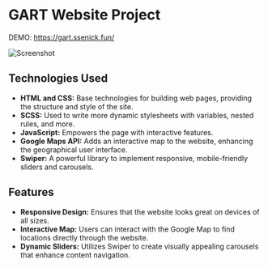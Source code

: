 # GART Website Project

DEMO: https://gart.ssenick.fun/


![Screenshot](https://github.com/ssenick/GART/blob/master/Desktop.png)

## Technologies Used

- **HTML and CSS:** Base technologies for building web pages, providing the structure and style of the site.
- **SCSS:** Used to write more dynamic stylesheets with variables, nested rules, and more.
- **JavaScript:** Empowers the page with interactive features.
- **Google Maps API:** Adds an interactive map to the website, enhancing the geographical user interface.
- **Swiper:** A powerful library to implement responsive, mobile-friendly sliders and carousels.

## Features

- **Responsive Design:** Ensures that the website looks great on devices of all sizes.
- **Interactive Map:** Users can interact with the Google Map to find locations directly through the website.
- **Dynamic Sliders:** Utilizes Swiper to create visually appealing carousels that enhance content navigation.
